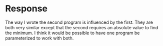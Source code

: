 # Response

The way I wrote the second program is influenced by the first. They are both very similar except that the second requires an absolute value to find the minimum. I think it would be possible to have one program be parameterized to work with both.